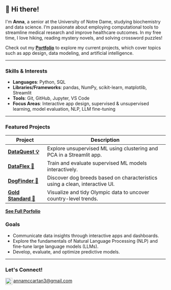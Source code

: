 ## :sunflower: Hi there!

I'm **Anna**, a senior at the University of Notre Dame, studying biochemistry and data science. I’m passionate about employing computational tools to streamline medical research and improve healthcare outcomes. In my free time, I love hiking, reading mystery novels, and solving crossword puzzles!

Check out my [**Portfolio**](https://github.com/annamccartan3/MCCARTAN-Data-Science-Portfolio) to explore my current projects, which cover topics such as app design, data modeling, and artificial intelligence.

---

### Skills & Interests

- **Languages**: Python, SQL  
- **Libraries/Frameworks**: pandas, NumPy, scikit-learn, matplotlib, Streamlit  
- **Tools**: Git, GitHub, Jupyter, VS Code  
- **Focus Areas**: Interactive app design, supervised & unsupervised learning, model evaluation, NLP, LLM fine-tuning  

---

### Featured Projects

| Project | Description |
|--------|-------------|
| [**DataQuest 💡**](https://github.com/annamccartan3/MCCARTAN-Data-Science-Portfolio/tree/main/MLUnsupervisedApp) | Explore unsupervised ML using clustering and PCA in a Streamlit app. |
| [**DataFlex 🤖**](https://github.com/annamccartan3/MCCARTAN-Data-Science-Portfolio/tree/main/MLStreamlitApp) | Train and evaluate supervised ML models interactively. |
| [**DogFinder 🐶**](https://github.com/annamccartan3/MCCARTAN-Data-Science-Portfolio/tree/main/basic_streamlit_app) | Discover dog breeds based on characteristics using a clean, interactive UI. |
| [**Gold Standard 🏅**](https://github.com/annamccartan3/MCCARTAN-Data-Science-Portfolio/tree/main/TidyData-Project) | Visualize and tidy Olympic data to uncover country-level trends. |

[**See Full Porfolio**](https://github.com/annamccartan3/MCCARTAN-Data-Science-Portfolio)

### Goals
- Communicate data insights through interactive apps and dashboards.
- Explore the fundamentals of Natural Language Processing (NLP) and fine-tune large language models (LLMs).
- Develop, evaluate, and optimize predictive models.
  
---
### Let's Connect!
[<img align="left" alt="codeSTACKr | LinkedIn" width="22px" src="https://cdn.jsdelivr.net/npm/simple-icons@v3/icons/linkedin.svg" />][linkedin]
[annamccartan3@gmail.com](annamccartan3@gmail.com)


[linkedin]: https://www.linkedin.com/in/anna-mccartan/
